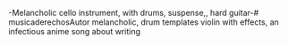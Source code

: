 -Melancholic cello instrument, with drums, suspense,, hard guitar-# musicaderechosAutor
 melancholic, drum templates violin with   effects, 
 an infectious anime song about writing 
